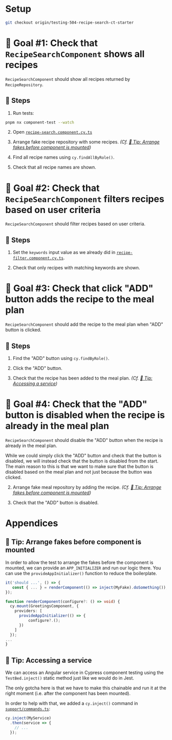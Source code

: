# Setup

```sh
git checkout origin/testing-504-recipe-search-ct-starter
```

# 🎯 Goal #1: Check that `RecipeSearchComponent` shows all recipes

`RecipeSearchComponent` should show all recipes returned by `RecipeRepository`.

## 📝 Steps

1. Run tests:

```sh
pnpm nx component-test --watch
```

2. Open [`recipe-search.component.cy.ts`](../apps/whiskmate/src/app/recipe/recipe-search.component.cy.ts)

3. Arrange fake recipe repository with some recipes. _(Cf. [🎁 Tip: Arrange fakes before component is mounted](#-tip-arrange-fakes-before-component-is-mounted))_

4. Find all recipe names using `cy.findAllByRole()`.

5. Check that all recipe names are shown.
 
# 🎯 Goal #2: Check that `RecipeSearchComponent` filters recipes based on user criteria

`RecipeSearchComponent` should filter recipes based on user criteria.

## 📝 Steps

1. Set the `keywords` input value as we already did in [`recipe-filter.component.cy.ts`](../apps/whiskmate/src/app/recipe/recipe-filter.component.cy.ts).

2. Check that only recipes with matching keywords are shown.

# 🎯 Goal #3: Check that click "ADD" button adds the recipe to the meal plan

`RecipeSearchComponent` should add the recipe to the meal plan when "ADD" button is clicked.

## 📝 Steps

1. Find the "ADD" button using `cy.findByRole()`.

2. Click the "ADD" button.

3. Check that the recipe has been added to the meal plan. _(Cf. [🎁 Tip: Accessing a service](#-tip--accessing-a-service))_

# 🎯 Goal #4: Check that the "ADD" button is disabled when the recipe is already in the meal plan

`RecipeSearchComponent` should disable the "ADD" button when the recipe is already in the meal plan.

While we could simply click the "ADD" button and check that the button is disabled, we will instead check that the button is disabled from the start. The main reason to this is that we want to make sure that the button is disabled based on the meal plan and not just because the button was clicked.

2. Arrange fake meal repository by adding the recipe. _(Cf. [🎁 Tip: Arrange fakes before component is mounted](#-tip-arrange-fakes-before-component-is-mounted))_

3. Check that the "ADD" button is disabled.

# Appendices

##  🎁 Tip: Arrange fakes before component is mounted
In order to allow the test to arrange the fakes before the component is mounted, we can provide an `APP_INITIALIZER` and run our logic there.
You can use the `provideAppInitializer()` function to reduce the boilerplate.

```ts
it('should ...', () => {
   const { ... } = renderComponent(() => inject(MyFake).doSomething()); 
});

function renderComponent(configure?: () => void) {
  cy.mount(GreetingsComponent, {
    providers: [
      provideAppInitializer(() => {
          configure?.();
      })
    ]
  });
...
}
```

## 🎁 Tip: Accessing a service

We can access an Angular service in Cypress component testing using the `TestBed.inject()` static method just like we would do in Jest.

The only gotcha here is that we have to make this chainable and run it at the right moment (i.e. after the component has been mounted).

In order to help with that, we added a `cy.inject()` command in [`support/commands.ts`](../apps/whiskmate/cypress/support/commands.ts):

```ts
cy.inject(MyService)
  .then(service => {
    // ...
  });
```
